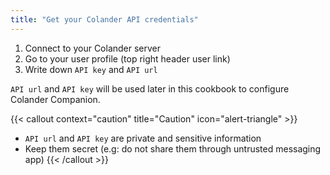 ```yaml
---
title: "Get your Colander API credentials"
---
```


1. Connect to your Colander server
2. Go to your user profile (top right header user link)
3. Write down `API key` and `API url`

`API url` and `API key` will be used later in this cookbook to configure Colander Companion.

{{< callout context="caution" title="Caution" icon="alert-triangle" >}}
* `API url` and `API key` are private and sensitive information
* Keep them secret (e.g: do not share them through untrusted messaging app)
{{< /callout >}}
